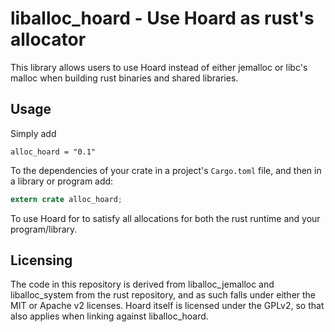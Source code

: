 liballoc_hoard - Use Hoard as rust's allocator
==============================================

This library allows users to use Hoard instead of either jemalloc or
libc's malloc when building rust binaries and shared libraries.

Usage
-----

Simply add

    alloc_hoard = "0.1"

To the dependencies of your crate in a project's `Cargo.toml` file,
and then in a library or program add:

```rust
extern crate alloc_hoard;
```

To use Hoard for to satisfy all allocations for both the rust runtime
and your program/library.


Licensing
---------

The code in this repository is derived from liballoc_jemalloc and
liballoc_system from the rust repository, and as such falls under
either the MIT or Apache v2 licenses.  Hoard itself is licensed under
the GPLv2, so that also applies when linking against liballoc_hoard.
